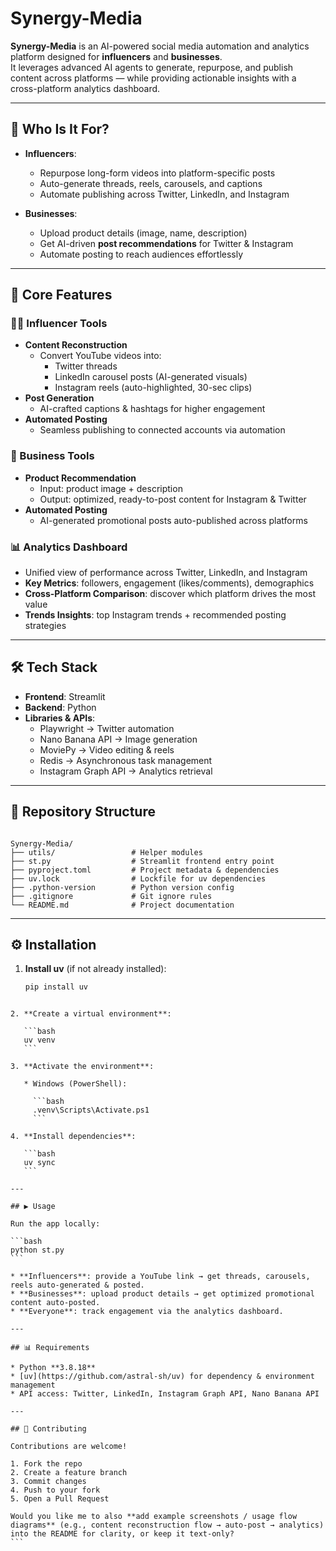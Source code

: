 # Synergy-Media

**Synergy-Media** is an AI-powered social media automation and analytics platform designed for **influencers** and **businesses**.  
It leverages advanced AI agents to generate, repurpose, and publish content across platforms — while providing actionable insights with a cross-platform analytics dashboard.

---

## 🎯 Who Is It For?

- **Influencers**:  
  - Repurpose long-form videos into platform-specific posts  
  - Auto-generate threads, reels, carousels, and captions  
  - Automate publishing across Twitter, LinkedIn, and Instagram  

- **Businesses**:  
  - Upload product details (image, name, description)  
  - Get AI-driven **post recommendations** for Twitter & Instagram  
  - Automate posting to reach audiences effortlessly  

---

## 🚀 Core Features

### 👩‍🎤 Influencer Tools
- **Content Reconstruction**  
  - Convert YouTube videos into:  
    - Twitter threads  
    - LinkedIn carousel posts (AI-generated visuals)  
    - Instagram reels (auto-highlighted, 30-sec clips)  
- **Post Generation**  
  - AI-crafted captions & hashtags for higher engagement  
- **Automated Posting**  
  - Seamless publishing to connected accounts via automation  

### 🏢 Business Tools
- **Product Recommendation**  
  - Input: product image + description  
  - Output: optimized, ready-to-post content for Instagram & Twitter  
- **Automated Posting**  
  - AI-generated promotional posts auto-published across platforms  

### 📊 Analytics Dashboard
- Unified view of performance across Twitter, LinkedIn, and Instagram  
- **Key Metrics**: followers, engagement (likes/comments), demographics  
- **Cross-Platform Comparison**: discover which platform drives the most value  
- **Trends Insights**: top Instagram trends + recommended posting strategies  

---

## 🛠️ Tech Stack

- **Frontend**: Streamlit  
- **Backend**: Python  
- **Libraries & APIs**:  
  - Playwright → Twitter automation  
  - Nano Banana API → Image generation  
  - MoviePy → Video editing & reels  
  - Redis → Asynchronous task management  
  - Instagram Graph API → Analytics retrieval  

---

## 📂 Repository Structure

```

Synergy-Media/
├── utils/                 # Helper modules
├── st.py                  # Streamlit frontend entry point
├── pyproject.toml         # Project metadata & dependencies
├── uv.lock                # Lockfile for uv dependencies
├── .python-version        # Python version config
├── .gitignore             # Git ignore rules
└── README.md              # Project documentation

````

---

## ⚙️ Installation

1. **Install uv** (if not already installed):  
   ```bash
   pip install uv
````

2. **Create a virtual environment**:

   ```bash
   uv venv
   ```

3. **Activate the environment**:

   * Windows (PowerShell):

     ```bash
     .venv\Scripts\Activate.ps1
     ```

4. **Install dependencies**:

   ```bash
   uv sync
   ```

---

## ▶️ Usage

Run the app locally:

```bash
python st.py
```

* **Influencers**: provide a YouTube link → get threads, carousels, reels auto-generated & posted.
* **Businesses**: upload product details → get optimized promotional content auto-posted.
* **Everyone**: track engagement via the analytics dashboard.

---

## 📊 Requirements

* Python **3.8.18**
* [uv](https://github.com/astral-sh/uv) for dependency & environment management
* API access: Twitter, LinkedIn, Instagram Graph API, Nano Banana API

---

## 🤝 Contributing

Contributions are welcome!

1. Fork the repo
2. Create a feature branch
3. Commit changes
4. Push to your fork
5. Open a Pull Request

Would you like me to also **add example screenshots / usage flow diagrams** (e.g., content reconstruction flow → auto-post → analytics) into the README for clarity, or keep it text-only?
```
